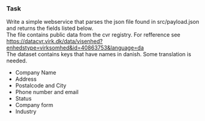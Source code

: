 ### Task 

Write a simple webservice that parses the json file found in src/payload.json  
and returns the fields listed below.  
The file contains public data from the cvr registry. For refference see https://datacvr.virk.dk/data/visenhed?enhedstype=virksomhed&id=40863753&language=da  
The dataset contains keys that have names in danish. Some translation is needed.  



* Company Name
* Address 
* Postalcode and City
* Phone number and email
* Status 
* Company form
* Industry 

